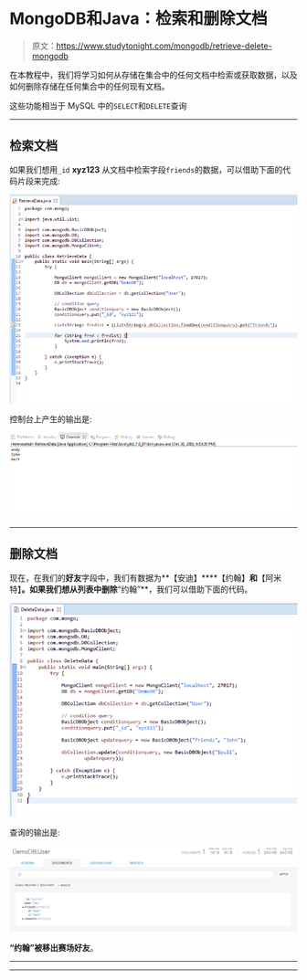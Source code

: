 # MongoDB和Java：检索和删除文档

> 原文：<https://www.studytonight.com/mongodb/retrieve-delete-mongodb>

在本教程中，我们将学习如何从存储在集合中的任何文档中检索或获取数据，以及如何删除存储在任何集合中的任何现有文档。

这些功能相当于 MySQL 中的`SELECT`和`DELETE`查询

* * *

## 检索文档

如果我们想用`_id` **xyz123** 从文档中检索字段`friends`的数据，可以借助下面的代码片段来完成:

![Retrieve Data in MongoDB](img/4d9b96811e15d68502f7de1e150bf5cf.png)

控制台上产生的输出是:

![Retrieve Data in MongoDB](img/99e52df38cd0c7caa5d8bb3b4d930d27.png)

* * *

## 删除文档

现在，在我们的**好友**字段中，我们有数据为**【安迪】****【约翰】**和**【阿米特】**。如果我们想从列表中删除**“约翰”**，我们可以借助下面的代码。

![Delete Data in MongoDB](img/3f55fd8f1e081f648bf4ba2379587949.png)

查询的输出是:

![Delete Data in MongoDB](img/47e5dfac7bb9ea2b25284701d5e9c93c.png)

**“约翰”**被移出赛场**好友**。

* * *

* * *